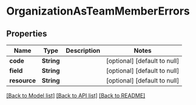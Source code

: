 # OrganizationAsTeamMemberErrors

## Properties
Name | Type | Description | Notes
------------ | ------------- | ------------- | -------------
**code** | **String** |  | [optional] [default to null]
**field** | **String** |  | [optional] [default to null]
**resource** | **String** |  | [optional] [default to null]

[[Back to Model list]](../README.md#documentation-for-models) [[Back to API list]](../README.md#documentation-for-api-endpoints) [[Back to README]](../README.md)


